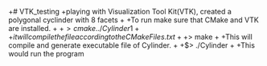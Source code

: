+# VTK_testing
+playing with Visualization Tool Kit(VTK), created a polygonal cyclinder with 8 facets
+
+To run make sure that CMake and VTK are installed.
+
+$> cmake ../Cylinder1
+ 
+it will compile the file according to the CMakeFiles.txt
+
+$> make
+
+This will compile and generate executable file of Cylinder.
+
+$> ./Cylinder
+
+This would run the program
